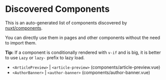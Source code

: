 # Discovered Components

This is an auto-generated list of components discovered by [nuxt/components](https://github.com/nuxt/components).

You can directly use them in pages and other components without the need to import them.

**Tip:** If a component is conditionally rendered with `v-if` and is big, it is better to use `Lazy` or `lazy-` prefix to lazy load.

- `<ArticlePreview>` | `<article-preview>` (components/article-preview.vue)
- `<AuthorBanner>` | `<author-banner>` (components/author-banner.vue)
